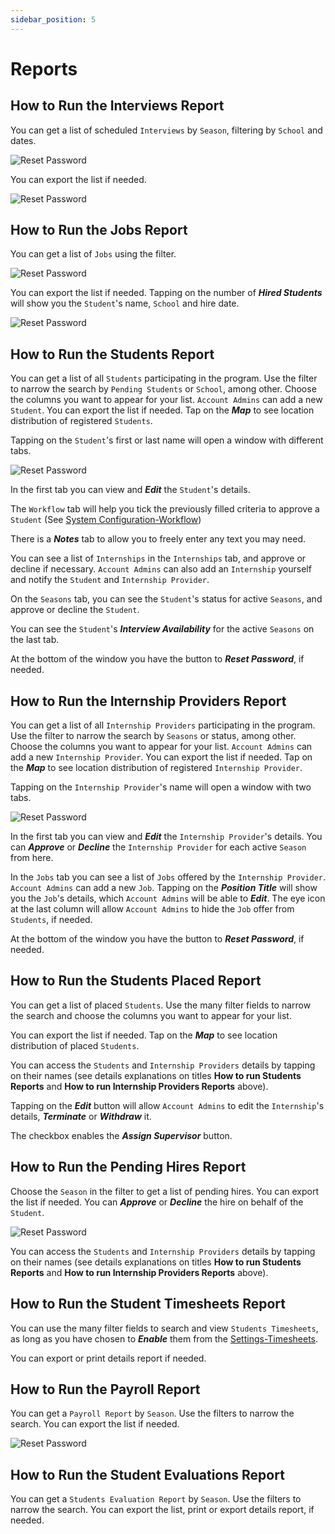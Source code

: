 ```yaml
---
sidebar_position: 5
---
```


# Reports

## How to Run the Interviews Report

You can get a list of scheduled `Interviews` by `Season`, filtering by `School` and dates.

![Reset Password](images/reports-interviews-filter.png)

You can export the list if needed.

![Reset Password](images/repports-interviews.png)

## How to Run the Jobs Report

You can get a list of `Jobs` using the filter.

![Reset Password](images/reports-jobs-filter.png)

You can export the list if needed. Tapping on the number of **_Hired Students_** will show you the `Student`'s name, `School` and hire date.

![Reset Password](images/reports-jobs.png)

## How to Run the Students Report

You can get a list of all `Students` participating in the program. Use the filter to narrow the search by `Pending Students` or `School`, among other. Choose the columns you want to appear for your list. `Account Admins` can add a new `Student`. You can export the list if needed. Tap on the **_Map_** to see location distribution of registered `Students`.

Tapping on the `Student`'s first or last name will open a window with different tabs.

![Reset Password](images/reports-students-details.png)

In the first tab you can view and **_Edit_** the `Student`'s details.

The `Workflow` tab will help you tick the previously filled criteria to approve a `Student` (See [System Configuration-Workflow](/school-admins/system-configuration#workflow-items))

There is a **_Notes_** tab to allow you to freely enter any text you may need.

You can see a list of `Internships` in the `Internships` tab, and approve or decline if necessary. `Account Admins` can also add an `Internship` yourself and notify the `Student` and `Internship Provider`.

On the `Seasons` tab, you can see the `Student`'s status for active `Seasons`, and approve or decline the `Student`.

You can see the `Student`'s **_Interview Availability_** for the active `Seasons` on the last tab.

At the bottom of the window you have the button to **_Reset Password_**, if needed.

## How to Run the Internship Providers Report

You can get a list of all `Internship Providers` participating in the program. Use the filter to narrow the search by `Seasons` or status, among other. Choose the columns you want to appear for your list. `Account Admins` can add a new `Internship Provider`. You can export the list if needed. Tap on the **_Map_** to see location distribution of registered `Internship Provider`.

Tapping on the `Internship Provider`'s name will open a window with two tabs.

![Reset Password](images/reports-providers-details.png)

In the first tab you can view and **_Edit_** the `Internship Provider`'s details. You can **_Approve_** or **_Decline_** the `Internship Provider` for each active `Season` from here.

In the `Jobs` tab you can see a list of `Jobs` offered by the `Internship Provider`. `Account Admins` can add a new `Job`. Tapping on the **_Position Title_** will show you the `Job`'s details, which `Account Admins` will be able to **_Edit_**. The eye icon at the last column will allow `Account Admins` to hide the `Job` offer from `Students`, if needed.

At the bottom of the window you have the button to **_Reset Password_**, if needed.

## How to Run the Students Placed Report

You can get a list of placed `Students`. Use the many filter fields to narrow the search and choose the columns you want to appear for your list.

You can export the list if needed. Tap on the **_Map_** to see location distribution of placed `Students`.

You can access the `Students` and `Internship Providers` details by tapping on their names (see details explanations on titles **How to run Students Reports** and **How to run Internship Providers Reports** above).

Tapping on the **_Edit_** button will allow `Account Admins` to edit the `Internship`'s details, **_Terminate_** or **_Withdraw_** it.

The checkbox enables the **_Assign Supervisor_** button.

## How to Run the Pending Hires Report

Choose the `Season` in the filter to get a list of pending hires. You can export the list if needed. You can **_Approve_** or **_Decline_** the hire on behalf of the `Student`.

![Reset Password](images/reports-pending-hires.png)

You can access the `Students` and `Internship Providers` details by tapping on their names (see details explanations on titles **How to run Students Reports** and **How to run Internship Providers Reports** above).

## How to Run the Student Timesheets Report

You can use the many filter fields to search and view `Students Timesheets`, as long as you have chosen to **_Enable_** them from the [Settings-Timesheets](/school-admins/settings#timesheet-settings).

You can export or print details report if needed.

## How to Run the Payroll Report

You can get a `Payroll Report` by `Season`. Use the filters to narrow the search. You can export the list if needed.

![Reset Password](images/reports-payrolls.png)

## How to Run the Student Evaluations Report

You can get a `Students Evaluation Report` by `Season`. Use the filters to narrow the search. You can export the list, print or export details report, if needed.
